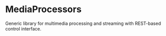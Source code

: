 # MediaProcessors
Generic library for multimedia processing and streaming with REST-based control interface.
